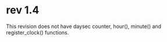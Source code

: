 # rev 1.4

This revision does not have daysec counter, hour(), minute() and register_clock() functions.

